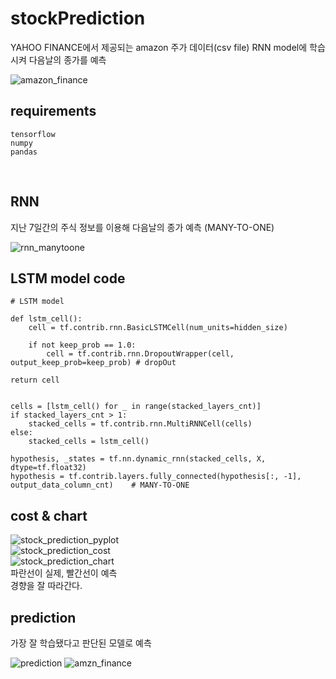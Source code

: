 # stockPrediction
YAHOO FINANCE에서 제공되는 amazon 주가 데이터(csv file) RNN model에 학습시켜 다음날의 종가를 예측

![amazon_finance](https://user-images.githubusercontent.com/35649392/45922985-6b955500-bf14-11e8-9c93-828cb5e41e72.jpg)
<br>

## requirements
    tensorflow
    numpy
    pandas
<br>

## RNN
지난 7일간의 주식 정보를 이용해 다음날의 종가 예측 (MANY-TO-ONE)

![rnn_manytoone](https://user-images.githubusercontent.com/35649392/45923021-5a991380-bf15-11e8-9aae-4f56cf40b331.jpg)
<br>

## LSTM model code
    # LSTM model

    def lstm_cell():
        cell = tf.contrib.rnn.BasicLSTMCell(num_units=hidden_size)
    
        if not keep_prob == 1.0:
            cell = tf.contrib.rnn.DropoutWrapper(cell, output_keep_prob=keep_prob) # dropOut
        
    return cell


    cells = [lstm_cell() for _ in range(stacked_layers_cnt)]
    if stacked_layers_cnt > 1:
        stacked_cells = tf.contrib.rnn.MultiRNNCell(cells)
    else:
        stacked_cells = lstm_cell()
    
    hypothesis, _states = tf.nn.dynamic_rnn(stacked_cells, X, dtype=tf.float32)
    hypothesis = tf.contrib.layers.fully_connected(hypothesis[:, -1], output_data_column_cnt)    # MANY-TO-ONE

## cost & chart
![stock_prediction_pyplot](https://user-images.githubusercontent.com/35649392/45922919-9337ed80-bf13-11e8-9573-91e63c0f1b6d.jpg)
<br>
![stock_prediction_cost](https://user-images.githubusercontent.com/35649392/45922855-19533480-bf12-11e8-895f-ce10520f256a.jpg)
<br>
![stock_prediction_chart](https://user-images.githubusercontent.com/35649392/45922861-2ec85e80-bf12-11e8-91d2-8ec5a3a08cc0.jpg)
<br>
파란선이 실제, 빨간선이 예측  
경향을 잘 따라간다.

## prediction
가장 잘 학습됐다고 판단된 모델로 예측 

![prediction](https://user-images.githubusercontent.com/35649392/45923287-34777180-bf1d-11e8-85f6-a26234dddaff.jpg)
![amzn_finance](https://user-images.githubusercontent.com/35649392/45922677-c37c8d80-bf0d-11e8-96a0-fb3c3c0eba41.jpg)

